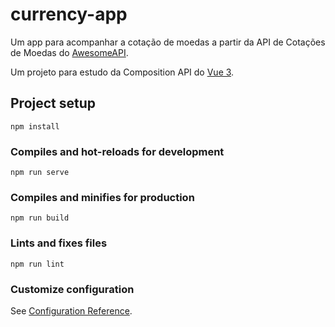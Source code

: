 # currency-app

Um app para acompanhar a cotação de moedas a partir da API de Cotações de Moedas do [AwesomeAPI](https://docs.awesomeapi.com.br/api-de-moedas).

Um projeto para estudo da Composition API do [Vue 3](https://vuejs.org/).

## Project setup

```
npm install
```

### Compiles and hot-reloads for development

```
npm run serve
```

### Compiles and minifies for production

```
npm run build
```

### Lints and fixes files

```
npm run lint
```

### Customize configuration

See [Configuration Reference](https://cli.vuejs.org/config/).
